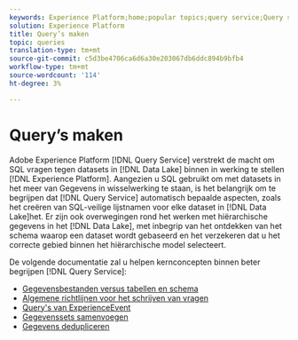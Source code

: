 ```yaml
---
keywords: Experience Platform;home;popular topics;query service;Query service;create queries;
solution: Experience Platform
title: Query’s maken
topic: queries
translation-type: tm+mt
source-git-commit: c5d3be4706ca6d6a30e203067db6ddc894b9bfb4
workflow-type: tm+mt
source-wordcount: '114'
ht-degree: 3%

---
```



# Query’s maken

Adobe Experience Platform [!DNL Query Service] verstrekt de macht om SQL vragen tegen datasets in [!DNL Data Lake] binnen in werking te stellen [!DNL Experience Platform]. Aangezien u SQL gebruikt om met datasets in het meer van Gegevens in wisselwerking te staan, is het belangrijk om te begrijpen dat [!DNL Query Service] automatisch bepaalde aspecten, zoals het creëren van SQL-veilige lijstnamen voor elke dataset in [!DNL Data Lake]het. Er zijn ook overwegingen rond het werken met hiërarchische gegevens in het [!DNL Data Lake], met inbegrip van het ontdekken van het schema waarop een dataset wordt gebaseerd en het verzekeren dat u het correcte gebied binnen het hiërarchische model selecteert.

De volgende documentatie zal u helpen kernconcepten binnen beter begrijpen [!DNL Query Service]:

- [Gegevensbestanden versus tabellen en schema](./datasets-and-tables.md)
- [Algemene richtlijnen voor het schrijven van vragen](./writing-queries.md)
- [Query&#39;s van ExperienceEvent](./experience-event-queries.md)
- [Gegevenssets samenvoegen](./joining-datasets.md)
- [Gegevens dedupliceren](./deduplication.md)
